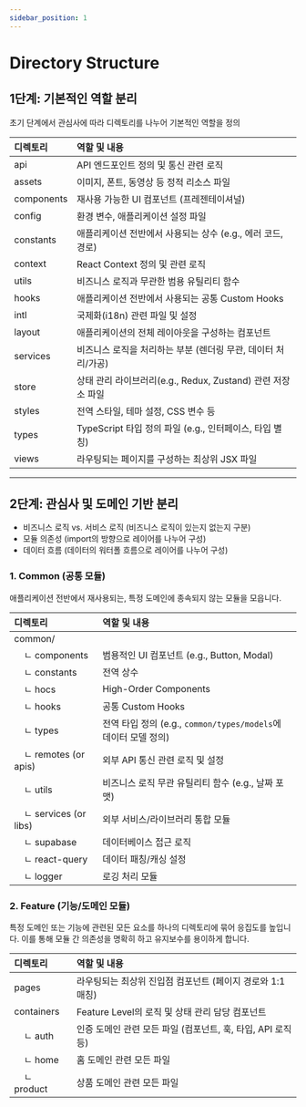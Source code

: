 ```yaml
---
sidebar_position: 1
---
```


# Directory Structure  

## 1단계: 기본적인 역할 분리

초기 단계에서 관심사에 따라 디렉토리를 나누어 기본적인 역할을 정의

| 디렉토리 | 역할 및 내용 |
| :--- | :--- |
| api | API 엔드포인트 정의 및 통신 관련 로직 |
| assets | 이미지, 폰트, 동영상 등 정적 리소스 파일 |
| components | 재사용 가능한 UI 컴포넌트 (프레젠테이셔널) |
| config | 환경 변수, 애플리케이션 설정 파일 |
| constants | 애플리케이션 전반에서 사용되는 상수 (e.g., 에러 코드, 경로) |
| context | React Context 정의 및 관련 로직 |
| utils | 비즈니스 로직과 무관한 범용 유틸리티 함수 |
| hooks | 애플리케이션 전반에서 사용되는 공통 Custom Hooks |
| intl | 국제화(i18n) 관련 파일 및 설정 |
| layout | 애플리케이션의 전체 레이아웃을 구성하는 컴포넌트 |
| services | 비즈니스 로직을 처리하는 부분 (렌더링 무관, 데이터 처리/가공) |
| store | 상태 관리 라이브러리(e.g., Redux, Zustand) 관련 저장소 파일 |
| styles | 전역 스타일, 테마 설정, CSS 변수 등 |
| types | TypeScript 타입 정의 파일 (e.g., 인터페이스, 타입 별칭) |
| views | 라우팅되는 페이지를 구성하는 최상위 JSX 파일 |

---

## 2단계: 관심사 및 도메인 기반 분리

- 비즈니스 로직 vs. 서비스 로직 (비즈니스 로직이 있는지 없는지 구분)   
- 모듈 의존성 (import의 방향으로 레이어를 나누어 구성)   
- 데이터 흐름 (데이터의 워터폴 흐름으로 레이어를 나누어 구성)  

### 1. Common (공통 모듈)

애플리케이션 전반에서 재사용되는, 특정 도메인에 종속되지 않는 모듈을 모읍니다.

| 디렉토리 | 역할 및 내용 |
| :--- | :--- |
| common/ |  |
| &nbsp;&nbsp;&nbsp;&nbsp;ㄴ components | 범용적인 UI 컴포넌트 (e.g., Button, Modal) |
| &nbsp;&nbsp;&nbsp;&nbsp;ㄴ constants | 전역 상수 |
| &nbsp;&nbsp;&nbsp;&nbsp;ㄴ hocs | High-Order Components |
| &nbsp;&nbsp;&nbsp;&nbsp;ㄴ hooks | 공통 Custom Hooks |
| &nbsp;&nbsp;&nbsp;&nbsp;ㄴ types | 전역 타입 정의 (e.g., `common/types/models`에 데이터 모델 정의) |
| &nbsp;&nbsp;&nbsp;&nbsp;ㄴ remotes (or apis) | 외부 API 통신 관련 로직 및 설정 |
| &nbsp;&nbsp;&nbsp;&nbsp;ㄴ utils | 비즈니스 로직 무관 유틸리티 함수 (e.g., 날짜 포맷) |
| &nbsp;&nbsp;&nbsp;&nbsp;ㄴ services (or libs) | 외부 서비스/라이브러리 통합 모듈 |
| &nbsp;&nbsp;&nbsp;&nbsp;ㄴ supabase | 데이터베이스 접근 로직 |
| &nbsp;&nbsp;&nbsp;&nbsp;ㄴ react-query | 데이터 패칭/캐싱 설정 |
| &nbsp;&nbsp;&nbsp;&nbsp;ㄴ logger | 로깅 처리 모듈 |

### 2. Feature (기능/도메인 모듈)

특정 도메인 또는 기능에 관련된 모든 요소를 하나의 디렉토리에 묶어 응집도를 높입니다. 이를 통해 모듈 간 의존성을 명확히 하고 유지보수를 용이하게 합니다.

| 디렉토리 | 역할 및 내용 |
| :--- | :--- |
| pages | 라우팅되는 최상위 진입점 컴포넌트 (페이지 경로와 1:1 매칭) |
| containers | Feature Level의 로직 및 상태 관리 담당 컴포넌트 |
| &nbsp;&nbsp;&nbsp;&nbsp;ㄴ auth | 인증 도메인 관련 모든 파일 (컴포넌트, 훅, 타입, API 로직 등) |
| &nbsp;&nbsp;&nbsp;&nbsp;ㄴ home | 홈 도메인 관련 모든 파일 |
| &nbsp;&nbsp;&nbsp;&nbsp;ㄴ product | 상품 도메인 관련 모든 파일 |